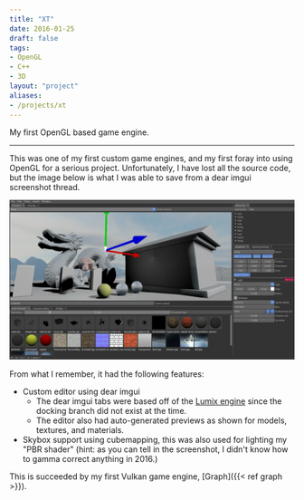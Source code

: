 ```yaml
---
title: "XT"
date: 2016-01-25
draft: false
tags:
- OpenGL
- C++
- 3D
layout: "project"
aliases:
- /projects/xt
---
```


My first OpenGL based game engine.

<!--more-->
---

This was one of my first custom game engines, and my first foray into using OpenGL for a serious project. Unfortunately, I have lost all the source code, but the image below is what I was able to save from a dear imgui screenshot thread.

![Screenshot of XT, containing the editor](screenshot.webp)

From what I remember, it had the following features:
* Custom editor using dear imgui 
  * The dear imgui tabs were based off of the [Lumix engine](https://github.com/nem0/lumixengine) since the docking branch did not exist at the time.
  * The editor also had auto-generated previews as shown for models, textures, and materials.
* Skybox support using cubemapping, this was also used for lighting my "PBR shader" (hint: as you can tell in the screenshot, I didn't know how to gamma correct anything in 2016.)

This is succeeded by my first Vulkan game engine, [Graph]({{< ref graph >}}). 
